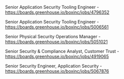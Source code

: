 Senior Application Security Tooling Engineer - https://boards.greenhouse.io/boxinc/jobs/4796352

Senior Application Security Tooling Engineer - https://boards.greenhouse.io/boxinc/jobs/5006561

Senior Physical Security Operations Manager - https://boards.greenhouse.io/boxinc/jobs/5051021

Senior Security & Compliance Analyst, Customer Trust - https://boards.greenhouse.io/boxinc/jobs/4919065

Senior Security Engineer, Application Security - https://boards.greenhouse.io/boxinc/jobs/5067876

